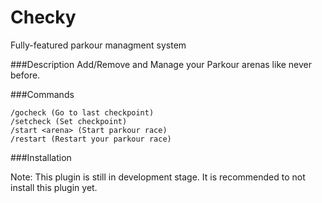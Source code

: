 # Checky
Fully-featured parkour managment system

###Description
Add/Remove and Manage your Parkour arenas like never before. 

###Commands
```
/gocheck (Go to last checkpoint)
/setcheck (Set checkpoint)
/start <arena> (Start parkour race)
/restart (Restart your parkour race)
```

###Installation

Note: This plugin is still in development stage. It is recommended to not install this plugin yet.




